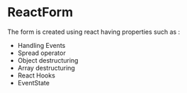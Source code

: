 # ReactForm

The form is created using react having properties such as :
* Handling Events
* Spread operator
* Object destructuring
* Array destructuring
* React Hooks
* EventState
